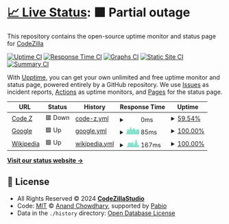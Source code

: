 # [📈 Live Status](https://codezillastudio.github.io/uptime): <!--live status--> **🟧 Partial outage**

This repository contains the open-source uptime monitor and status page for [CodeZilla](https://codezillastudio.github.io/uptime)

[![Uptime CI](https://github.com/codezillastudio/uptime/workflows/Uptime%20CI/badge.svg)](https://github.com/codezillastudio/uptime/actions?query=workflow%3A%22Uptime+CI%22)
[![Response Time CI](https://github.com/codezillastudio/uptime/workflows/Response%20Time%20CI/badge.svg)](https://github.com/codezillastudio/uptime/actions?query=workflow%3A%22Response+Time+CI%22)
[![Graphs CI](https://github.com/codezillastudio/uptime/workflows/Graphs%20CI/badge.svg)](https://github.com/codezillastudio/uptime/actions?query=workflow%3A%22Graphs+CI%22)
[![Static Site CI](https://github.com/codezillastudio/uptime/workflows/Static%20Site%20CI/badge.svg)](https://github.com/codezillastudio/uptime/actions?query=workflow%3A%22Static+Site+CI%22)
[![Summary CI](https://github.com/codezillastudio/uptime/workflows/Summary%20CI/badge.svg)](https://github.com/codezillastudio/uptime/actions?query=workflow%3A%22Summary+CI%22)

With [Upptime](https://upptime.js.org), you can get your own unlimited and free uptime monitor and status page, powered entirely by a GitHub repository. We use [Issues](https://github.com/codezillastudio/uptime/issues) as incident reports, [Actions](https://github.com/codezillastudio/uptime/actions) as uptime monitors, and [Pages](https://codezillastudio.github.io/uptime) for the status page.

<!--start: status pages-->
<!-- This summary is generated by Upptime (https://github.com/upptime/upptime) -->
<!-- Do not edit this manually, your changes will be overwritten -->
<!-- prettier-ignore -->
| URL | Status | History | Response Time | Uptime |
| --- | ------ | ------- | ------------- | ------ |
| <img alt="" src="https://i.imgur.com/68dykn3.png" height="13"> [Code Z](https://7716-idx-code-zgit-1726561396504.cluster-23wp6v3w4jhzmwncf7crloq3kw.cloudworkstations.dev) | 🟥 Down | [code-z.yml](https://github.com/codezillastudio/uptime/commits/HEAD/history/code-z.yml) | <details><summary><img alt="Response time graph" src="./graphs/code-z/response-time-week.png" height="20"> 0ms</summary><br><a href="https://codezillastudio.github.io/uptime/history/code-z"><img alt="Response time 0" src="https://img.shields.io/endpoint?url=https%3A%2F%2Fraw.githubusercontent.com%2Fcodezillastudio%2Fuptime%2FHEAD%2Fapi%2Fcode-z%2Fresponse-time.json"></a><br><a href="https://codezillastudio.github.io/uptime/history/code-z"><img alt="24-hour response time 0" src="https://img.shields.io/endpoint?url=https%3A%2F%2Fraw.githubusercontent.com%2Fcodezillastudio%2Fuptime%2FHEAD%2Fapi%2Fcode-z%2Fresponse-time-day.json"></a><br><a href="https://codezillastudio.github.io/uptime/history/code-z"><img alt="7-day response time 0" src="https://img.shields.io/endpoint?url=https%3A%2F%2Fraw.githubusercontent.com%2Fcodezillastudio%2Fuptime%2FHEAD%2Fapi%2Fcode-z%2Fresponse-time-week.json"></a><br><a href="https://codezillastudio.github.io/uptime/history/code-z"><img alt="30-day response time 0" src="https://img.shields.io/endpoint?url=https%3A%2F%2Fraw.githubusercontent.com%2Fcodezillastudio%2Fuptime%2FHEAD%2Fapi%2Fcode-z%2Fresponse-time-month.json"></a><br><a href="https://codezillastudio.github.io/uptime/history/code-z"><img alt="1-year response time 0" src="https://img.shields.io/endpoint?url=https%3A%2F%2Fraw.githubusercontent.com%2Fcodezillastudio%2Fuptime%2FHEAD%2Fapi%2Fcode-z%2Fresponse-time-year.json"></a></details> | <details><summary><a href="https://codezillastudio.github.io/uptime/history/code-z">59.54%</a></summary><a href="https://codezillastudio.github.io/uptime/history/code-z"><img alt="All-time uptime 59.54%" src="https://img.shields.io/endpoint?url=https%3A%2F%2Fraw.githubusercontent.com%2Fcodezillastudio%2Fuptime%2FHEAD%2Fapi%2Fcode-z%2Fuptime.json"></a><br><a href="https://codezillastudio.github.io/uptime/history/code-z"><img alt="24-hour uptime 59.54%" src="https://img.shields.io/endpoint?url=https%3A%2F%2Fraw.githubusercontent.com%2Fcodezillastudio%2Fuptime%2FHEAD%2Fapi%2Fcode-z%2Fuptime-day.json"></a><br><a href="https://codezillastudio.github.io/uptime/history/code-z"><img alt="7-day uptime 59.54%" src="https://img.shields.io/endpoint?url=https%3A%2F%2Fraw.githubusercontent.com%2Fcodezillastudio%2Fuptime%2FHEAD%2Fapi%2Fcode-z%2Fuptime-week.json"></a><br><a href="https://codezillastudio.github.io/uptime/history/code-z"><img alt="30-day uptime 59.54%" src="https://img.shields.io/endpoint?url=https%3A%2F%2Fraw.githubusercontent.com%2Fcodezillastudio%2Fuptime%2FHEAD%2Fapi%2Fcode-z%2Fuptime-month.json"></a><br><a href="https://codezillastudio.github.io/uptime/history/code-z"><img alt="1-year uptime 59.54%" src="https://img.shields.io/endpoint?url=https%3A%2F%2Fraw.githubusercontent.com%2Fcodezillastudio%2Fuptime%2FHEAD%2Fapi%2Fcode-z%2Fuptime-year.json"></a></details>
| <img alt="" src="https://icons.duckduckgo.com/ip3/www.google.com.ico" height="13"> [Google](https://www.google.com) | 🟩 Up | [google.yml](https://github.com/codezillastudio/uptime/commits/HEAD/history/google.yml) | <details><summary><img alt="Response time graph" src="./graphs/google/response-time-week.png" height="20"> 85ms</summary><br><a href="https://codezillastudio.github.io/uptime/history/google"><img alt="Response time 84" src="https://img.shields.io/endpoint?url=https%3A%2F%2Fraw.githubusercontent.com%2Fcodezillastudio%2Fuptime%2FHEAD%2Fapi%2Fgoogle%2Fresponse-time.json"></a><br><a href="https://codezillastudio.github.io/uptime/history/google"><img alt="24-hour response time 84" src="https://img.shields.io/endpoint?url=https%3A%2F%2Fraw.githubusercontent.com%2Fcodezillastudio%2Fuptime%2FHEAD%2Fapi%2Fgoogle%2Fresponse-time-day.json"></a><br><a href="https://codezillastudio.github.io/uptime/history/google"><img alt="7-day response time 85" src="https://img.shields.io/endpoint?url=https%3A%2F%2Fraw.githubusercontent.com%2Fcodezillastudio%2Fuptime%2FHEAD%2Fapi%2Fgoogle%2Fresponse-time-week.json"></a><br><a href="https://codezillastudio.github.io/uptime/history/google"><img alt="30-day response time 84" src="https://img.shields.io/endpoint?url=https%3A%2F%2Fraw.githubusercontent.com%2Fcodezillastudio%2Fuptime%2FHEAD%2Fapi%2Fgoogle%2Fresponse-time-month.json"></a><br><a href="https://codezillastudio.github.io/uptime/history/google"><img alt="1-year response time 84" src="https://img.shields.io/endpoint?url=https%3A%2F%2Fraw.githubusercontent.com%2Fcodezillastudio%2Fuptime%2FHEAD%2Fapi%2Fgoogle%2Fresponse-time-year.json"></a></details> | <details><summary><a href="https://codezillastudio.github.io/uptime/history/google">100.00%</a></summary><a href="https://codezillastudio.github.io/uptime/history/google"><img alt="All-time uptime 100.00%" src="https://img.shields.io/endpoint?url=https%3A%2F%2Fraw.githubusercontent.com%2Fcodezillastudio%2Fuptime%2FHEAD%2Fapi%2Fgoogle%2Fuptime.json"></a><br><a href="https://codezillastudio.github.io/uptime/history/google"><img alt="24-hour uptime 100.00%" src="https://img.shields.io/endpoint?url=https%3A%2F%2Fraw.githubusercontent.com%2Fcodezillastudio%2Fuptime%2FHEAD%2Fapi%2Fgoogle%2Fuptime-day.json"></a><br><a href="https://codezillastudio.github.io/uptime/history/google"><img alt="7-day uptime 100.00%" src="https://img.shields.io/endpoint?url=https%3A%2F%2Fraw.githubusercontent.com%2Fcodezillastudio%2Fuptime%2FHEAD%2Fapi%2Fgoogle%2Fuptime-week.json"></a><br><a href="https://codezillastudio.github.io/uptime/history/google"><img alt="30-day uptime 100.00%" src="https://img.shields.io/endpoint?url=https%3A%2F%2Fraw.githubusercontent.com%2Fcodezillastudio%2Fuptime%2FHEAD%2Fapi%2Fgoogle%2Fuptime-month.json"></a><br><a href="https://codezillastudio.github.io/uptime/history/google"><img alt="1-year uptime 100.00%" src="https://img.shields.io/endpoint?url=https%3A%2F%2Fraw.githubusercontent.com%2Fcodezillastudio%2Fuptime%2FHEAD%2Fapi%2Fgoogle%2Fuptime-year.json"></a></details>
| <img alt="" src="https://icons.duckduckgo.com/ip3/en.wikipedia.org.ico" height="13"> [Wikipedia](https://en.wikipedia.org) | 🟩 Up | [wikipedia.yml](https://github.com/codezillastudio/uptime/commits/HEAD/history/wikipedia.yml) | <details><summary><img alt="Response time graph" src="./graphs/wikipedia/response-time-week.png" height="20"> 167ms</summary><br><a href="https://codezillastudio.github.io/uptime/history/wikipedia"><img alt="Response time 239" src="https://img.shields.io/endpoint?url=https%3A%2F%2Fraw.githubusercontent.com%2Fcodezillastudio%2Fuptime%2FHEAD%2Fapi%2Fwikipedia%2Fresponse-time.json"></a><br><a href="https://codezillastudio.github.io/uptime/history/wikipedia"><img alt="24-hour response time 168" src="https://img.shields.io/endpoint?url=https%3A%2F%2Fraw.githubusercontent.com%2Fcodezillastudio%2Fuptime%2FHEAD%2Fapi%2Fwikipedia%2Fresponse-time-day.json"></a><br><a href="https://codezillastudio.github.io/uptime/history/wikipedia"><img alt="7-day response time 167" src="https://img.shields.io/endpoint?url=https%3A%2F%2Fraw.githubusercontent.com%2Fcodezillastudio%2Fuptime%2FHEAD%2Fapi%2Fwikipedia%2Fresponse-time-week.json"></a><br><a href="https://codezillastudio.github.io/uptime/history/wikipedia"><img alt="30-day response time 239" src="https://img.shields.io/endpoint?url=https%3A%2F%2Fraw.githubusercontent.com%2Fcodezillastudio%2Fuptime%2FHEAD%2Fapi%2Fwikipedia%2Fresponse-time-month.json"></a><br><a href="https://codezillastudio.github.io/uptime/history/wikipedia"><img alt="1-year response time 239" src="https://img.shields.io/endpoint?url=https%3A%2F%2Fraw.githubusercontent.com%2Fcodezillastudio%2Fuptime%2FHEAD%2Fapi%2Fwikipedia%2Fresponse-time-year.json"></a></details> | <details><summary><a href="https://codezillastudio.github.io/uptime/history/wikipedia">100.00%</a></summary><a href="https://codezillastudio.github.io/uptime/history/wikipedia"><img alt="All-time uptime 100.00%" src="https://img.shields.io/endpoint?url=https%3A%2F%2Fraw.githubusercontent.com%2Fcodezillastudio%2Fuptime%2FHEAD%2Fapi%2Fwikipedia%2Fuptime.json"></a><br><a href="https://codezillastudio.github.io/uptime/history/wikipedia"><img alt="24-hour uptime 100.00%" src="https://img.shields.io/endpoint?url=https%3A%2F%2Fraw.githubusercontent.com%2Fcodezillastudio%2Fuptime%2FHEAD%2Fapi%2Fwikipedia%2Fuptime-day.json"></a><br><a href="https://codezillastudio.github.io/uptime/history/wikipedia"><img alt="7-day uptime 100.00%" src="https://img.shields.io/endpoint?url=https%3A%2F%2Fraw.githubusercontent.com%2Fcodezillastudio%2Fuptime%2FHEAD%2Fapi%2Fwikipedia%2Fuptime-week.json"></a><br><a href="https://codezillastudio.github.io/uptime/history/wikipedia"><img alt="30-day uptime 100.00%" src="https://img.shields.io/endpoint?url=https%3A%2F%2Fraw.githubusercontent.com%2Fcodezillastudio%2Fuptime%2FHEAD%2Fapi%2Fwikipedia%2Fuptime-month.json"></a><br><a href="https://codezillastudio.github.io/uptime/history/wikipedia"><img alt="1-year uptime 100.00%" src="https://img.shields.io/endpoint?url=https%3A%2F%2Fraw.githubusercontent.com%2Fcodezillastudio%2Fuptime%2FHEAD%2Fapi%2Fwikipedia%2Fuptime-year.json"></a></details>

<!--end: status pages-->

[**Visit our status website →**](https://codezillastudio.github.io/uptime)

## 📄 License

- All Rights Reserved © 2024 [**CodeZillaStudio**](https://discrd.gg/4ACjbbrAPZ)
- Code: [MIT](./LICENSE) © [Anand Chowdhary](https://anandchowdhary.com), supported by [Pabio](https://pabio.com)
- Data in the `./history` directory: [Open Database License](https://opendatacommons.org/licenses/odbl/1-0/)
